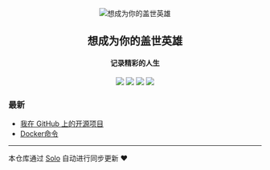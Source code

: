 <p align="center"><img alt="想成为你的盖世英雄" src="https://static.b3log.org/images/brand/solo-32.png"></p><h2 align="center">
想成为你的盖世英雄
</h2>

<h4 align="center">记录精彩的人生</h4>
<p align="center"><a title="想成为你的盖世英雄" target="_blank" href="https://github.com/zhaozkx/solo-blog"><img src="https://img.shields.io/github/last-commit/zhaozkx/solo-blog.svg?style=flat-square&color=FF9900"></a>
<a title="GitHub repo size in bytes" target="_blank" href="https://github.com/zhaozkx/solo-blog"><img src="https://img.shields.io/github/repo-size/zhaozkx/solo-blog.svg?style=flat-square"></a>
<a title="Solo Version" target="_blank" href="https://github.com/b3log/solo/releases"><img src="https://img.shields.io/badge/solo-3.6.6-f1e05a.svg?style=flat-square&color=blueviolet"></a>
<a title="Hits" target="_blank" href="https://github.com/b3log/hits"><img src="https://hits.b3log.org/zhaozkx/solo-blog.svg"></a></p>

### 最新

* [我在 GitHub 上的开源项目](http://www.zhaokai.xin/my-github-repos)
* [Docker命令](http://www.zhaokai.xin/articles/2019/10/30/1572407444699.html)



---

本仓库通过 [Solo](https://github.com/b3log/solo) 自动进行同步更新 ❤️ 